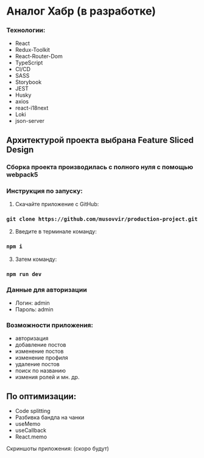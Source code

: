 # Аналог Хабр (в разработке)

### Технологии:

- React
- Redux-Toolkit
- React-Router-Dom
- TypeScript
- CI/CD
- SASS
- Storybook
- JEST
- Husky
- axios
- react-i18next
- Loki
- json-server

## Архитектурой проекта выбрана Feature Sliced Design
### Сборка проекта производилась с полного нуля с помощью webpack5

### Инструкция по запуску:

1. Скачайте приложение с GitHub:

### `git clone https://github.com/musovvir/production-project.git`

2. Введите в терминале команду:

### `npm i`

3. Затем команду:

### `npm run dev`

### Данные для авторизации

- Логин: admin
- Пароль: admin

### Возможности приложения:

- авторизация
- добавление постов
- изменение постов
- изменение профиля
- удаление постов
- поиск по названию
- измения ролей
 и мн. др.

## По оптимизации:

- Code splitting
- Разбивка бандла на чанки
- useMemo
- useCallback
- React.memo

Скриншоты приложения: (скоро будут)
